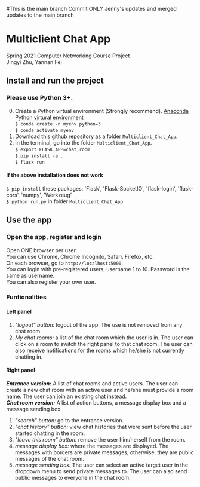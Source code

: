 #This is the main branch
Commit ONLY Jenny's updates and merged updates to the main branch

# Multiclient Chat App
Spring 2021 Computer Networking Course Project <br>
Jingyi Zhu, Yannan Fei

## Install and run the project
### Please use Python 3+. <br>
0. Create a Python virtual environment (Strongly recommend).
<a href="https://docs.conda.io/projects/conda/en/latest/user-guide/tasks/manage-environments.html">Anaconda Python virtural environment</a></br>
`$ conda create -n myenv python=3` <br>
`$ conda activate myenv` <br>
1. Download this github repository as a folder `Multiclient_Chat_App`.</br>
2. In the terminal, go into the folder `Multiclient_Chat_App`.</br>
`$ export FLASK_APP=chat_room` </br>
`$ pip install -e .` </br>
`$ flask run` <br>
#### If the above installation does not work
`$ pip install` these packages: 'Flask', 'Flask-SocketIO', 'flask-login', 'flask-cors', 'numpy', 'Werkzeug' <br>
`$ python run.py` in folder `Multiclient_Chat_App` <br>

## Use the app
### Open the app, register and login
Open ONE browser per user. </br>
You can use Chrome, Chrome Incognito, Safari, Firefox, etc. <br>
On each browser, go to `http://localhost:5000`. <br>
You can login with pre-registered users, username 1 to 10. Password is the same as username. <br>
You can also register your own user. <br>

### Funtionalities
#### Left panel
1. <i>"logout" button:</i> logout of the app. The use is not removed from any chat room.<br>
2. <i>My chat rooms:</i> a list of the chat room which the user is in. The user can click on a room to switch the right panel to that chat room. The user can also receive notifications for the rooms which he/she is not currently chatting in.<br>
#### Right panel
<i><b>Entrance version:</b></i> A list of chat rooms and active users. The user can create a new chat room with an active user and he/she must provide a room name. The user can join an existing chat instead. <br>
<i><b>Chat room version:</b></i> A list of action buttons, a message display box and a message sending box. <br>
1. <i>"search" button:</i> go to the entrance version. <br>
2. <i>"chat history" button:</i> view chat histories that were sent before the user started chatting in the room. <br>
3. <i>"leave this room" button:</i> remove the user him/herself from the room. <br>
4. <i>message display box:</i> where the messages are displayed. The messages with borders are private messages, otherwise, they are public messages of the chat room. <br>
5. <i>message sending box:</i> The user can select an active target user in the dropdown menu to send private messages to. The user can also send public messages to everyone in the chat room. <br>